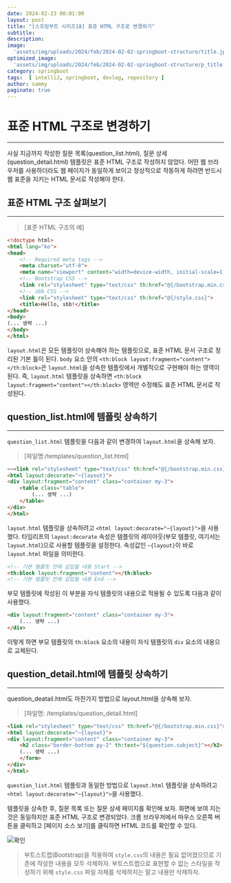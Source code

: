 ```yaml
---
date: 2024-02-23 00:01:00
layout: post
title: "[스프링부트 시리즈18] 표준 HTML 구조로 변경하기"
subtitle: 
description: 
image: 
  'assets/img/uploads/2024/feb/2024-02-02-springboot-structure/title.jpg'
optimized_image:    
  'assets/img/uploads/2024/feb/2024-02-02-springboot-structure/p_title.jpg'
category: springboot
tags:  [ intelliJ, springboot, devlog, repository ]
author: sammy
paginate: true
---
```


# 표준 HTML 구조로 변경하기
*****
사실 지금까지 작성한 질문 목록(question_list.html), 질문 상세(question_detail.html) 템플릿은 표준 HTML 구조로 작성하지 않았다. 어떤 웹 브라우저를 사용하더라도 웹 페이지가 동일하게 보이고 정상적으로 작동하게 하려면 반드시 웹 표준을 지키는 HTML 문서로 작성해야 한다.

## 표준 HTML 구조 살펴보기
*****
>[표준 HTML 구조의 예]

```html
<!doctype html>
<html lang="ko">
<head>
    <!-- Required meta tags -->
    <meta charset="utf-8">
    <meta name="viewport" content="width=device-width, initial-scale=1, shrink-to-fit=no">
    <!-- Bootstrap CSS -->
    <link rel="stylesheet" type="text/css" th:href="@{/bootstrap.min.css}">
    <!-- sbb CSS -->
    <link rel="stylesheet" type="text/css" th:href="@{/style.css}">
    <title>Hello, sbb!</title>
</head>
<body>
(... 생략 ...)
</body>
</html>
```
`layout.html`은 모든 템플릿이 상속해야 하는 템플릿으로, 표준 HTML 문서 구조로 정리된 기본 틀이 된다. `body` 요소 안의 `<th:block layout:fragment="content"></th:block>`은 `layout.html`을 상속한 템플릿에서 개별적으로 구현해야 하는 영역이 된다. 즉, `layout.html` 템플릿을 상속하면 `<th:block layout:fragment="content"></th:block>` 영역만 수정해도 표준 HTML 문서로 작성된다.

## question_list.html에 템플릿 상속하기
*****
`question_list.html` 템플릿을 다음과 같이 변경하여 `layout.html`을 상속해 보자.

> [파일명:/templates/question_list.html]

```html
~~<link rel="stylesheet" type="text/css" th:href="@{/bootstrap.min.css}">~~
<html layout:decorate="~{layout}">
<div layout:fragment="content" class="container my-3">
    <table class="table">
        (... 생략 ...)
    </table>
</div>
</html>
```
`layout.html` 템플릿을 상속하려고 `<html layout:decorate="~{layout}">`을 사용했다. 타임리프의 `layout:decorate` 속성은 템플릿의 레이아웃(부모 템플릿, 여기서는 `layout.html`)으로 사용할 템플릿을 설정한다. 속성값인 `~{layout}`이 바로 `layout.html` 파일을 의미한다.

```html
<!-- 기본 템플릿 안에 삽입될 내용 Start -->
<th:block layout:fragment="content"></th:block>
<!-- 기본 템플릿 안에 삽입될 내용 End -->
```

부모 템플릿에 작성된 이 부분을 자식 템플릿의 내용으로 적용될 수 있도록 다음과 같이 사용했다.
```html
<div layout:fragment="content" class="container my-3">
    (... 생략 ...)
</div>
```

이렇게 하면 부모 템플릿의 `th:block` 요소의 내용이 자식 템플릿의 `div` 요소의 내용으로 교체된다.

## question_detail.html에 템플릿 상속하기
*****
question_deatail.html도 마찬가지 방법으로 layout.html을 상속해 보자.
> [파일명: /templates/question_detail.html]

```html
<link rel="stylesheet" type="text/css" th:href="@{/bootstrap.min.css}">
<html layout:decorate="~{layout}">
<div layout:fragment="content" class="container my-3">
    <h2 class="border-bottom py-2" th:text="${question.subject}"></h2>
    (... 생략 ...)
    </form>
</div>
</html>
```
`question_list.html` 템플릿과 동일한 방법으로 `layout.html` 템플릿을 상속하려고 `<html layout:decorate="~{layout}">`을 사용했다.

템플릿을 상속한 후, 질문 목록 또는 질문 상세 페이지를 확인해 보자. 
화면에 보여 지는 것은 동일하지만 표준 HTML 구조로 변경되었다.
크롬 브라우저에서 마우스 오른쪽 버튼을 클릭하고 [페이지 소스 보기]를 클릭하면 HTML 코드를 확인할 수 있다.

![확인](../assets/img/uploads/2024/feb/2024-02-23-18.springboot-html/1.png)
>부트스트랩(Bootstrap)을 적용하여 `style.css`의 내용은 필요 없어졌으므로 기존에 작성한 내용을 모두 삭제하자. 부트스트랩으로 표현할 수 없는 스타일을 작성하기 위해 `style.css` 파일 자체를 삭제하지는 말고 내용만 삭제하자.
